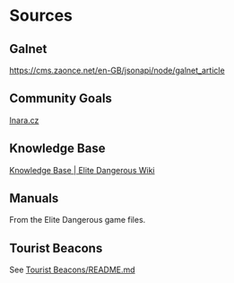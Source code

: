 # Sources

## Galnet

https://cms.zaonce.net/en-GB/jsonapi/node/galnet_article

## Community Goals

[Inara.cz](https://inara.cz/elite/communitygoals)

## Knowledge Base

[Knowledge Base | Elite Dangerous Wiki](https://elite-dangerous.fandom.com/wiki/Knowledge_Base)

## Manuals

From the Elite Dangerous game files.

## Tourist Beacons

See [Tourist Beacons/README.md](Tourist%20Beacons/README.md)

